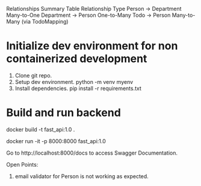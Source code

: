 Relationships Summary
Table	Relationship Type
Person → Department	Many-to-One
Department → Person	One-to-Many
Todo → Person	Many-to-Many (via TodoMapping)

# Initialize dev environment for non containerized development

1) Clone git repo.
2) Setup dev environment.
    python -m venv myenv
3) Install dependencies.
    pip install -r requirements.txt


# Build and run backend

docker build -t fast_api:1.0 .

docker run -it -p 8000:8000 fast_api:1.0

Go to http://localhost:8000/docs to access Swagger Documentation.

Open Points:
1) email validator for Person is not working as expected.